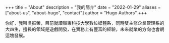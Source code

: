 +++
title = "About"
description = "我的簡介"
date = "2022-01-29"
aliases = ["about-us", "about-hugo", "contact"]
author = "Hugo Authors"
+++

你好，我叫吳振榮，目前就讀嶺東科技大學數位媒體系，同時雙主修企業管理系的大四生，擅長的領域是遊戲開發，在實務上有豐富的經驗，未來就業的方向也會朝這塊發展。
